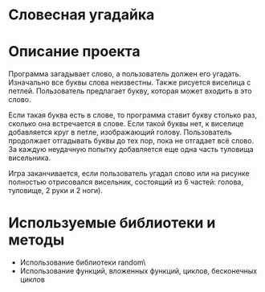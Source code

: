 # Словесная угадайка

# Описание проекта

Программа загадывает слово, а пользователь должен его угадать. Изначально все буквы слова неизвестны. Также рисуется виселица с петлей. Пользователь предлагает букву, которая может входить в это слово.

Если такая буква есть в слове, то программа ставит букву столько раз, сколько она встречается в слове.
Если такой буквы нет, к виселице добавляется круг в петле, изображающий голову. Пользователь продолжает отгадывать буквы до тех пор, пока не отгадает всё слово.
За каждую неудачную попытку добавляется еще одна часть туловища висельника.

Игра заканчивается, если пользователь угадал слово или на рисунке полностью отрисовался висельник, состоящий из 6 частей: голова, туловище, 2 руки и 2 ноги).

# Используемые библиотеки и методы

 - Использование библиотеки random\
 - Использование функций, вложенных функций, циклов, бесконечных циклов
